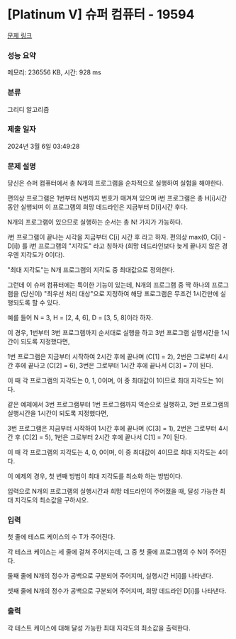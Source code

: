 # [Platinum V] 슈퍼 컴퓨터 - 19594 

[문제 링크](https://www.acmicpc.net/problem/19594) 

### 성능 요약

메모리: 236556 KB, 시간: 928 ms

### 분류

그리디 알고리즘

### 제출 일자

2024년 3월 6일 03:49:28

### 문제 설명

<p>당신은 슈퍼 컴퓨터에서 총 N개의 프로그램을 순차적으로 실행하여 실험을 해야한다.</p>

<p>편의상 프로그램은 1번부터 N번까지 번호가 매겨져 있으며 i번 프로그램은 총 H[i]시간 동안 실행되며 이 프로그램의 희망 데드라인은 지금부터 D[i]시간 후다.</p>

<p>N개의 프로그램이 있으므로 실행하는 순서는 총 N! 가지가 가능하다.</p>

<p>i번 프로그램이 끝나는 시각을 지금부터 C[i] 시간 후 라고 하자. 편의상 max(0, C[i] - D[i]) 를 i번 프로그램의 "지각도" 라고 칭하자 (희망 데드라인보다 늦게 끝나지 않은 경우엔 지각도가 0이다).</p>

<p>"최대 지각도"는 N개 프로그램의 지각도 중 최대값으로 정의한다.</p>

<p>그런데 이 슈퍼 컴퓨터에는 특이한 기능이 있는데, N개의 프로그램 중 딱 하나의 프로그램을 (당신이) "최우선 처리 대상"으로 지정하여 해당 프로그램은 무조건 1시간만에 실행되도록 할 수 있다.</p>

<p>예를 들어 N = 3, H = [2, 4, 6], D = [3, 5, 8]이라 하자.</p>

<p>이 경우, 1번부터 3번 프로그램까지 순서대로 실행을 하고 3번 프로그램 실행시간을 1시간이 되도록 지정했다면,</p>

<p>1번 프로그램은 지금부터 시작하여 2시간 후에 끝나며 (C[1] = 2), 2번은 그로부터 4시간 후에 끝나고 (C[2] = 6), 3번은 그로부터 1시간 후에 끝나서 C[3] = 7이 된다.</p>

<p>이 때 각 프로그램의 지각도는 0, 1, 0이며, 이 중 최대값이 1이므로 최대 지각도는 1이다.</p>

<p>같은 예제에서 3번 프로그램부터 1번 프로그램까지 역순으로 실행하고, 3번 프로그램의 실행시간을 1시간이 되도록 지정했다면,</p>

<p>3번 프로그램은 지금부터 시작하여 1시간 후에 끝나며 (C[3] = 1), 2번은 그로부터 4시간 후 (C[2] = 5), 1번은 그로부터 2시간 후에 끝나서 C[1] = 7이 된다.</p>

<p>이 때 각 프로그램의 지각도는 4, 0, 0이며, 이 중 최대값이 4이므로 최대 지각도는 4이다.</p>

<p>이 예제의 경우, 첫 번째 방법이 최대 지각도를 최소화 하는 방법이다.</p>

<p>입력으로 N개의 프로그램의 실행시간과 희망 데드라인이 주어졌을 때, 달성 가능한 최대 지각도의 최소값을 구하시오.</p>

### 입력 

 <p>첫 줄에 테스트 케이스의 수 T가 주어진다.</p>

<p>각 테스크 케이스는 세 줄에 걸쳐 주어지는데, 그 중 첫 줄에 프로그램의 수 N이 주어진다.</p>

<p>둘째 줄에 N개의 정수가 공백으로 구분되어 주어지며, 실행시간 H[i]를 나타낸다.</p>

<p>셋째 줄에 N개의 정수가 공백으로 구분되어 주어지며, 희망 데드라인 D[i]를 나타낸다.</p>

### 출력 

 <p>각 테스트 케이스에 대해 달성 가능한 최대 지각도의 최소값을 출력한다.</p>

